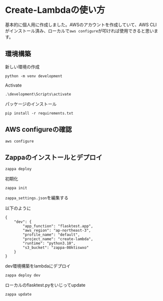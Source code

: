 # Create-Lambdaの使い方

基本的に個人用に作成しました。AWSのアカウントを作成していて、AWS CLIがインストール済み、ローカルで```aws configure```が叩ければ使用できると思います。

## 環境構築
新しい環境の作成
```shell
python -m venv development
```
Activate
```shell
.\development\Scripts\activate
```

パッケージのインストール
```shell
pip install -r requirements.txt
```

## AWS configureの確認
```shell
aws configure
```

## Zappaのインストールとデプロイ
```shell
zappa deploy
```
初期化
```shell
zappa init
```
```zappa_settings.json```を編集する


以下のように
```
{
    "dev": {
        "app_function": "flasktest.app",
        "aws_region": "ap-northeast-3",
        "profile_name": "default",
        "project_name": "create-lambda",
        "runtime": "python3.10",
        "s3_bucket": "zappa-08ktiswxo"
    }
}
```

dev環境構築をlambdaにデプロイ
```shell
zappa deploy dev
```

ローカルのflasktest.pyをいじってupdate
```shell
zappa update
```
